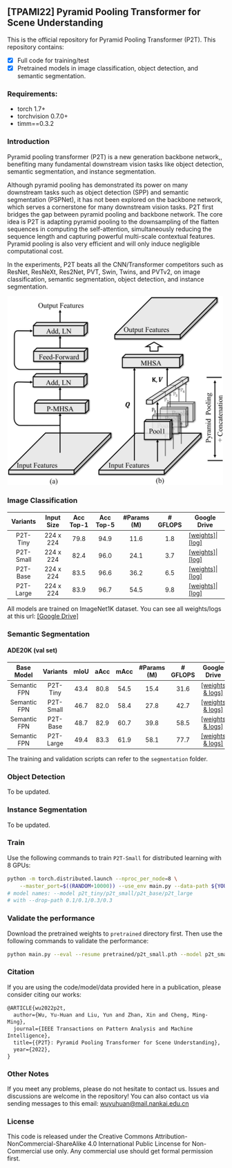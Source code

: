 ## [TPAMI22] Pyramid Pooling Transformer for Scene Understanding

This is the official repository for Pyramid Pooling Transformer (P2T). This repository contains:

* [x] Full code for training/test 
* [x] Pretrained models in image classification, object detection, and semantic segmentation.

### Requirements:

* torch 1.7+
* torchvision 0.7.0+
* timm==0.3.2

### Introduction

Pyramid pooling transformer (P2T) is a new generation backbone network,, benefiting many fundamental downstream vision tasks like object detection, semantic segmentation, and instance segmentation.

Although pyramid pooling has demonstrated its power on many downstream tasks such as object detection (SPP) and semantic segmentation (PSPNet), it has not been explored on the backbone network, which serves a cornerstone for many downstream vision tasks. 
P2T first bridges the gap between pyramid pooling and backbone network.
The core idea is P2T is adapting pyramid pooling to the downsampling of the flatten sequences in computing the self-attention, 
simultaneously reducing the sequence length and capturing powerful multi-scale contextual features.
Pyramid pooling is also very efficient and will only induce negligible computational cost.

In the experiments, P2T beats all the CNN/Transformer competitors such as ResNet, ResNeXt, Res2Net, PVT, Swin, Twins, and PVTv2, on image classification, semantic segmentation, object detection, and instance segmentation.

<img src="figures/p2t-arch.jpg" width="500">

### Image Classification

|     Variants     | Input  Size    | Acc Top-1 | Acc Top-5 | #Params (M) | # GFLOPS | Google Drive |
|:---------------:|:---------:|:-----:|:-----:|:-----------:|:-----------------:|-----------------|
| P2T-Tiny   | 224 x 224 | 79.8 | 94.9 |    11.6    |    1.8    | [[weights]](https://drive.google.com/file/d/1x9EweWx77pXrHOCc7RJF3sYK2rht0_4m/view?usp=sharing)\|[[log]](https://drive.google.com/file/d/1CDofCg9pi0Cyiha_dIimggF228M5mOeH/view?usp=sharing) |
| P2T-Small  | 224 x 224 |  82.4 | 96.0 |    24.1    |    3.7    | [[weights]](https://drive.google.com/file/d/1FlwhyVKw0zqj2mux248gIQFQ8DGPi8rS/view?usp=sharing)\|[[log]](https://drive.google.com/file/d/1bCZz7y0I0EEw74KaVg5iAr3hBYtSIEii/view?usp=sharing) |
| P2T-Base | 224 x 224 |  83.5 | 96.6 |     36.2    |    6.5    |    [[weights]](https://drive.google.com/file/d/1iZoWexUTPUDSIZiJHNRt2zZl2kFj68F4/view?usp=sharing)\|[[log]](https://drive.google.com/file/d/13_XaX0XtYSzPatVl54ihFbEwflHLVvsl/view?usp=sharing)    |
| P2T-Large | 224 x 224 | 83.9 | 96.7 | 54.5 | 9.8 | [[weights]](https://drive.google.com/file/d/13jBJ7ShDJd1juViC-zPtfLXYPRwkNfya/view?usp=sharing)\|[[log]](https://drive.google.com/file/d/1-RLjGzez-_O2_8obbXvUYGhWacPnqK1U/view?usp=sharing) |

All models are trained on ImageNet1K dataset. You can see all weights/logs at this url: [[Google Drive]](https://drive.google.com/drive/folders/1Osweqc1OphwtWONXIgD20q9_I2arT9yz?usp=sharing)

### Semantic Segmentation

#### ADE20K (val set)

|  Base Model    | Variants  | mIoU | aAcc | mAcc | #Params (M) | # GFLOPS |                         Google Drive                         |
| :--: | :-------: | :--: | :--: | :---------: | :------: | :----------------------------------------------------------: | :----------------------------------------------------------: |
| Semantic FPN    | P2T-Tiny  | 43.4 | 80.8 |    54.5    |    15.4    |   31.6   | [[weights & logs]](https://drive.google.com/drive/folders/1SH9zmdGKvnpFBVU3dXS6-TZT04CZgkX9?usp=sharing) |
| Semantic FPN    | P2T-Small | 46.7 | 82.0 |    58.4    |    27.8    |   42.7   | [[weights & logs]](https://drive.google.com/drive/folders/1SH9zmdGKvnpFBVU3dXS6-TZT04CZgkX9?usp=sharing) |
| Semantic FPN    | P2T-Base  | 48.7 | 82.9 |    60.7    |    39.8    |   58.5   | [[weights & logs]](https://drive.google.com/drive/folders/1SH9zmdGKvnpFBVU3dXS6-TZT04CZgkX9?usp=sharing) |
| Semantic FPN      | P2T-Large | 49.4 | 83.3 |    61.9    |    58.1    |   77.7   | [[weights & logs]](https://drive.google.com/drive/folders/1SH9zmdGKvnpFBVU3dXS6-TZT04CZgkX9?usp=sharing) |

The training and validation scripts can refer to the `segmentation` folder.

### Object Detection

To be updated. 

### Instance Segmentation

To be updated. 

### Train

Use the following commands to train `P2T-Small` for distributed learning with 8 GPUs:

````bash
python -m torch.distributed.launch --nproc_per_node=8 \
    --master_port=$((RANDOM+10000)) --use_env main.py --data-path ${YOUR_DATA_PATH} --batch-size 128 --model p2t_small --drop-path 0.1
# model names: --model p2t_tiny/p2t_small/p2t_base/p2t_large
# with --drop-path 0.1/0.1/0.3/0.3
````

### Validate the performance

Download the pretrained weights to `pretrained` directory first. Then use the following commands to validate the performance:

````bash
python main.py --eval --resume pretrained/p2t_small.pth --model p2t_small
````

### Citation

If you are using the code/model/data provided here in a publication, please consider citing our works:

````
@ARTICLE{wu2022p2t,
  author={Wu, Yu-Huan and Liu, Yun and Zhan, Xin and Cheng, Ming-Ming},
  journal={IEEE Transactions on Pattern Analysis and Machine Intelligence}, 
  title={{P2T}: Pyramid Pooling Transformer for Scene Understanding}, 
  year={2022},
}
````

### Other Notes

If you meet any problems, please do not hesitate to contact us.
Issues and discussions are welcome in the repository!
You can also contact us via sending messages to this email: wuyuhuan@mail.nankai.edu.cn


### License

This code is released under the Creative Commons Attribution-NonCommercial-ShareAlike 4.0 International Public Lincense for Non-Commercial use only. Any commercial use should get formal permission first.

